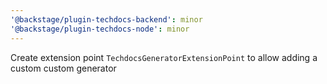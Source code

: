 ```yaml
---
'@backstage/plugin-techdocs-backend': minor
'@backstage/plugin-techdocs-node': minor
---
```


Create extension point `TechdocsGeneratorExtensionPoint` to allow adding a custom custom generator
